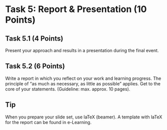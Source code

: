 # Task 5: Report & Presentation (10 Points)

## Task 5.1 (4 Points)

Present your approach and results in a presentation during the final event.

## Task 5.2 (6 Points)

Write a report in which you reflect on your work and learning progress.
The principle of “as much as necessary, as little as possible” applies. Get
to the core of your statements. (Guideline: max. approx. 10 pages).

## Tip

When you prepare your slide set, use laTeX (beamer). A template with
laTeX for the report can be found in e-Learning.
